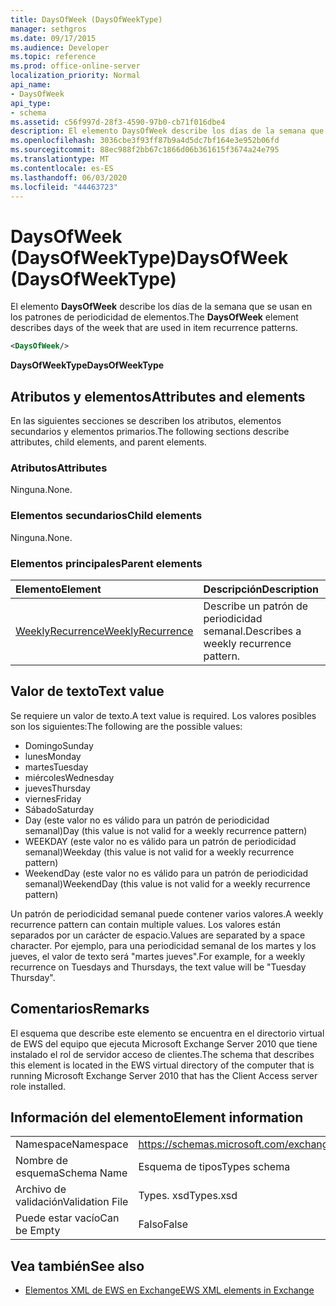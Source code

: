 ```yaml
---
title: DaysOfWeek (DaysOfWeekType)
manager: sethgros
ms.date: 09/17/2015
ms.audience: Developer
ms.topic: reference
ms.prod: office-online-server
localization_priority: Normal
api_name:
- DaysOfWeek
api_type:
- schema
ms.assetid: c56f997d-28f3-4590-97b0-cb71f016dbe4
description: El elemento DaysOfWeek describe los días de la semana que se usan en los patrones de periodicidad de elementos.
ms.openlocfilehash: 3036cbe3f93ff87b9a4d5dc7bf164e3e952b06fd
ms.sourcegitcommit: 88ec988f2bb67c1866d06b361615f3674a24e795
ms.translationtype: MT
ms.contentlocale: es-ES
ms.lasthandoff: 06/03/2020
ms.locfileid: "44463723"
---
```

# <a name="daysofweek-daysofweektype"></a><span data-ttu-id="5f836-103">DaysOfWeek (DaysOfWeekType)</span><span class="sxs-lookup"><span data-stu-id="5f836-103">DaysOfWeek (DaysOfWeekType)</span></span>

<span data-ttu-id="5f836-104">El elemento **DaysOfWeek** describe los días de la semana que se usan en los patrones de periodicidad de elementos.</span><span class="sxs-lookup"><span data-stu-id="5f836-104">The **DaysOfWeek** element describes days of the week that are used in item recurrence patterns.</span></span> 
  
```XML
<DaysOfWeek/>
```

<span data-ttu-id="5f836-105">**DaysOfWeekType**</span><span class="sxs-lookup"><span data-stu-id="5f836-105">**DaysOfWeekType**</span></span>

## <a name="attributes-and-elements"></a><span data-ttu-id="5f836-106">Atributos y elementos</span><span class="sxs-lookup"><span data-stu-id="5f836-106">Attributes and elements</span></span>

<span data-ttu-id="5f836-107">En las siguientes secciones se describen los atributos, elementos secundarios y elementos primarios.</span><span class="sxs-lookup"><span data-stu-id="5f836-107">The following sections describe attributes, child elements, and parent elements.</span></span>
  
### <a name="attributes"></a><span data-ttu-id="5f836-108">Atributos</span><span class="sxs-lookup"><span data-stu-id="5f836-108">Attributes</span></span>

<span data-ttu-id="5f836-109">Ninguna.</span><span class="sxs-lookup"><span data-stu-id="5f836-109">None.</span></span>
  
### <a name="child-elements"></a><span data-ttu-id="5f836-110">Elementos secundarios</span><span class="sxs-lookup"><span data-stu-id="5f836-110">Child elements</span></span>

<span data-ttu-id="5f836-111">Ninguna.</span><span class="sxs-lookup"><span data-stu-id="5f836-111">None.</span></span>
  
### <a name="parent-elements"></a><span data-ttu-id="5f836-112">Elementos principales</span><span class="sxs-lookup"><span data-stu-id="5f836-112">Parent elements</span></span>

|<span data-ttu-id="5f836-113">**Elemento**</span><span class="sxs-lookup"><span data-stu-id="5f836-113">**Element**</span></span>|<span data-ttu-id="5f836-114">**Descripción**</span><span class="sxs-lookup"><span data-stu-id="5f836-114">**Description**</span></span>|
|:-----|:-----|
|[<span data-ttu-id="5f836-115">WeeklyRecurrence</span><span class="sxs-lookup"><span data-stu-id="5f836-115">WeeklyRecurrence</span></span>](weeklyrecurrence.md) <br/> |<span data-ttu-id="5f836-116">Describe un patrón de periodicidad semanal.</span><span class="sxs-lookup"><span data-stu-id="5f836-116">Describes a weekly recurrence pattern.</span></span>  <br/> |
   
## <a name="text-value"></a><span data-ttu-id="5f836-117">Valor de texto</span><span class="sxs-lookup"><span data-stu-id="5f836-117">Text value</span></span>

<span data-ttu-id="5f836-118">Se requiere un valor de texto.</span><span class="sxs-lookup"><span data-stu-id="5f836-118">A text value is required.</span></span> <span data-ttu-id="5f836-119">Los valores posibles son los siguientes:</span><span class="sxs-lookup"><span data-stu-id="5f836-119">The following are the possible values:</span></span>
  
- <span data-ttu-id="5f836-120">Domingo</span><span class="sxs-lookup"><span data-stu-id="5f836-120">Sunday</span></span>    
- <span data-ttu-id="5f836-121">lunes</span><span class="sxs-lookup"><span data-stu-id="5f836-121">Monday</span></span>    
- <span data-ttu-id="5f836-122">martes</span><span class="sxs-lookup"><span data-stu-id="5f836-122">Tuesday</span></span>    
- <span data-ttu-id="5f836-123">miércoles</span><span class="sxs-lookup"><span data-stu-id="5f836-123">Wednesday</span></span>    
- <span data-ttu-id="5f836-124">jueves</span><span class="sxs-lookup"><span data-stu-id="5f836-124">Thursday</span></span>    
- <span data-ttu-id="5f836-125">viernes</span><span class="sxs-lookup"><span data-stu-id="5f836-125">Friday</span></span>    
- <span data-ttu-id="5f836-126">Sábado</span><span class="sxs-lookup"><span data-stu-id="5f836-126">Saturday</span></span>    
- <span data-ttu-id="5f836-127">Day (este valor no es válido para un patrón de periodicidad semanal)</span><span class="sxs-lookup"><span data-stu-id="5f836-127">Day (this value is not valid for a weekly recurrence pattern)</span></span>    
- <span data-ttu-id="5f836-128">WEEKDAY (este valor no es válido para un patrón de periodicidad semanal)</span><span class="sxs-lookup"><span data-stu-id="5f836-128">Weekday (this value is not valid for a weekly recurrence pattern)</span></span>    
- <span data-ttu-id="5f836-129">WeekendDay (este valor no es válido para un patrón de periodicidad semanal)</span><span class="sxs-lookup"><span data-stu-id="5f836-129">WeekendDay (this value is not valid for a weekly recurrence pattern)</span></span>
    
<span data-ttu-id="5f836-130">Un patrón de periodicidad semanal puede contener varios valores.</span><span class="sxs-lookup"><span data-stu-id="5f836-130">A weekly recurrence pattern can contain multiple values.</span></span> <span data-ttu-id="5f836-131">Los valores están separados por un carácter de espacio.</span><span class="sxs-lookup"><span data-stu-id="5f836-131">Values are separated by a space character.</span></span> <span data-ttu-id="5f836-132">Por ejemplo, para una periodicidad semanal de los martes y los jueves, el valor de texto será "martes jueves".</span><span class="sxs-lookup"><span data-stu-id="5f836-132">For example, for a weekly recurrence on Tuesdays and Thursdays, the text value will be "Tuesday Thursday".</span></span>
  
## <a name="remarks"></a><span data-ttu-id="5f836-133">Comentarios</span><span class="sxs-lookup"><span data-stu-id="5f836-133">Remarks</span></span>

<span data-ttu-id="5f836-134">El esquema que describe este elemento se encuentra en el directorio virtual de EWS del equipo que ejecuta Microsoft Exchange Server 2010 que tiene instalado el rol de servidor acceso de clientes.</span><span class="sxs-lookup"><span data-stu-id="5f836-134">The schema that describes this element is located in the EWS virtual directory of the computer that is running Microsoft Exchange Server 2010 that has the Client Access server role installed.</span></span>
  
## <a name="element-information"></a><span data-ttu-id="5f836-135">Información del elemento</span><span class="sxs-lookup"><span data-stu-id="5f836-135">Element information</span></span>

|||
|:-----|:-----|
|<span data-ttu-id="5f836-136">Namespace</span><span class="sxs-lookup"><span data-stu-id="5f836-136">Namespace</span></span>  <br/> |https://schemas.microsoft.com/exchange/services/2006/types  <br/> |
|<span data-ttu-id="5f836-137">Nombre de esquema</span><span class="sxs-lookup"><span data-stu-id="5f836-137">Schema Name</span></span>  <br/> |<span data-ttu-id="5f836-138">Esquema de tipos</span><span class="sxs-lookup"><span data-stu-id="5f836-138">Types schema</span></span>  <br/> |
|<span data-ttu-id="5f836-139">Archivo de validación</span><span class="sxs-lookup"><span data-stu-id="5f836-139">Validation File</span></span>  <br/> |<span data-ttu-id="5f836-140">Types. xsd</span><span class="sxs-lookup"><span data-stu-id="5f836-140">Types.xsd</span></span>  <br/> |
|<span data-ttu-id="5f836-141">Puede estar vacío</span><span class="sxs-lookup"><span data-stu-id="5f836-141">Can be Empty</span></span>  <br/> |<span data-ttu-id="5f836-142">Falso</span><span class="sxs-lookup"><span data-stu-id="5f836-142">False</span></span>  <br/> |
   
## <a name="see-also"></a><span data-ttu-id="5f836-143">Vea también</span><span class="sxs-lookup"><span data-stu-id="5f836-143">See also</span></span>

- [<span data-ttu-id="5f836-144">Elementos XML de EWS en Exchange</span><span class="sxs-lookup"><span data-stu-id="5f836-144">EWS XML elements in Exchange</span></span>](ews-xml-elements-in-exchange.md)

